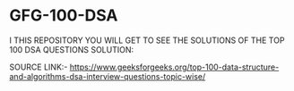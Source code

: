 # GFG-100-DSA

I THIS REPOSITORY YOU WILL GET TO SEE THE SOLUTIONS OF THE TOP 100 DSA QUESTIONS SOLUTION:

SOURCE LINK:- https://www.geeksforgeeks.org/top-100-data-structure-and-algorithms-dsa-interview-questions-topic-wise/
